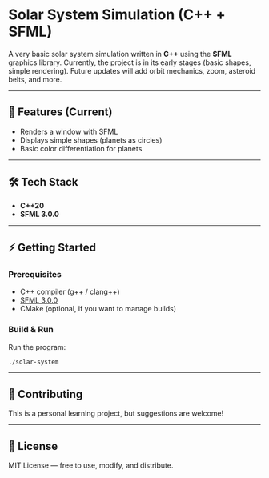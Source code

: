 # Solar System Simulation (C++ + SFML)

A very basic solar system simulation written in **C++** using the **SFML** graphics library.
Currently, the project is in its early stages (basic shapes, simple rendering). Future updates will add orbit mechanics, zoom, asteroid belts, and more.

---

## 🚀 Features (Current)

* Renders a window with SFML
* Displays simple shapes (planets as circles)
* Basic color differentiation for planets

---

## 🛠️ Tech Stack

* **C++20**
* **SFML 3.0.0**

---

## ⚡ Getting Started

### Prerequisites

* C++ compiler (g++ / clang++)
* [SFML 3.0.0](https://www.sfml-dev.org/download.php)
* CMake (optional, if you want to manage builds)

### Build & Run

Run the program:

```bash
./solar-system
```

---

## 🤝 Contributing

This is a personal learning project, but suggestions are welcome!

---

## 📜 License

MIT License — free to use, modify, and distribute.
